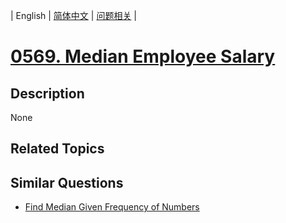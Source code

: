 
| English | [简体中文](README.md) | [问题相关](QUESTION.md) |
# [0569. Median Employee Salary](https://leetcode-cn.com/problems/median-employee-salary/)
## Description
None
## Related Topics

## Similar Questions
- [Find Median Given Frequency of Numbers](../0571/README_EN.md)
